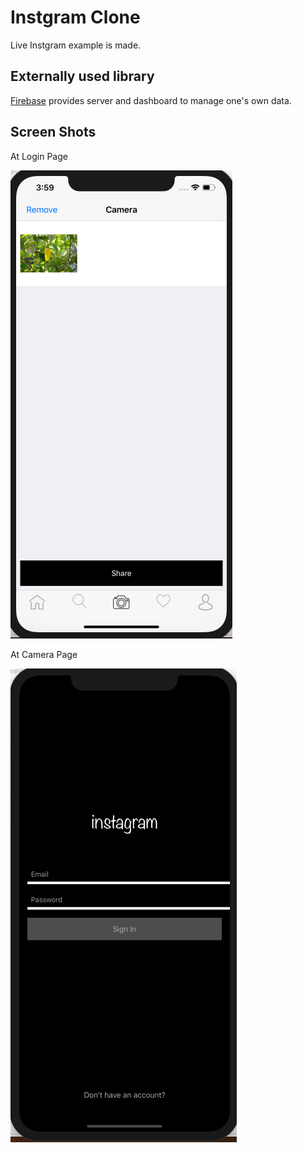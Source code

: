 <h1>Instgram Clone</h1>
Live Instgram example is made.

<h2> Externally used library </h2>
<a href = "https://firebase.google.com/">Firebase</a> provides server and dashboard to manage one's own data.</br>

<h2>Screen Shots</h2>

At Login Page

![alt text](ss1.png)


At Camera Page

![alt text](ss2.png)
